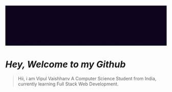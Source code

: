 [![Header](https://raw.githubusercontent.com/vipul-vaishnav/vipul-vaishnav/main/Header.gif "vipul-vaishnav")](https://github.com/vipul-vaishnav/)

# _Hey, Welcome to my Github_

> Hii, i am Vipul Vaishhanv
> A Computer Science Student
> from India, currently learning 
> Full Stack Web Development.


<!--
**vipul-vaishnav/vipul-vaishnav** is a ✨ _special_ ✨ repository because its `README.md` (this file) appears on your GitHub profile.

Here are some ideas to get you started:

- 🔭 I’m currently working on ...
- 🌱 I’m currently learning ...
- 👯 I’m looking to collaborate on ...
- 🤔 I’m looking for help with ...
- 💬 Ask me about ...
- 📫 How to reach me: ...
- 😄 Pronouns: ...
- ⚡ Fun fact: ...
-->
